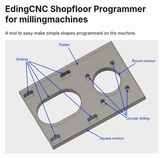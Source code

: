 # EdingCNC Shopfloor Programmer for millingmachines

A tool to easy make simple shapes programmed on the machine.

[<img src="https://github.com/VelocityMaximus/Eding-Shopfloor-Programmer-mill-/blob/main/example_milling_shopfloor_programmer.jpg">](https://github.com/VelocityMaximus/Eding-Shopfloor-Programmer-mill-)

